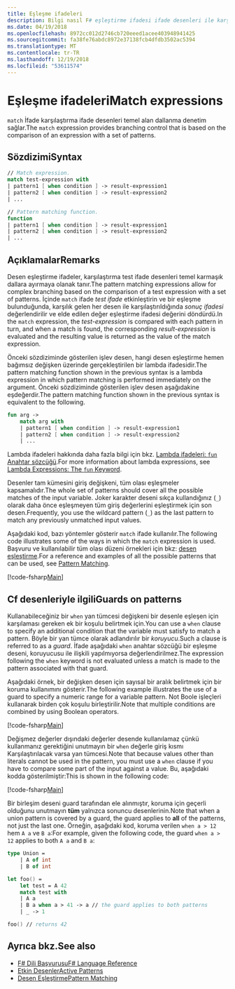 ```yaml
---
title: Eşleşme ifadeleri
description: Bilgi nasıl F# eşleştirme ifadesi ifade desenleri ile karşılaştırma temel alan dallanma denetim sağlar.
ms.date: 04/19/2018
ms.openlocfilehash: 8972cc012d2746cb720eeed1acee403948941425
ms.sourcegitcommit: fa38fe76abdc8972e37138fcb4dfdb3502ac5394
ms.translationtype: MT
ms.contentlocale: tr-TR
ms.lasthandoff: 12/19/2018
ms.locfileid: "53611574"
---
```

# <a name="match-expressions"></a><span data-ttu-id="b9d8b-103">Eşleşme ifadeleri</span><span class="sxs-lookup"><span data-stu-id="b9d8b-103">Match expressions</span></span>

<span data-ttu-id="b9d8b-104">`match` İfade karşılaştırma ifade desenleri temel alan dallanma denetim sağlar.</span><span class="sxs-lookup"><span data-stu-id="b9d8b-104">The `match` expression provides branching control that is based on the comparison of an expression with a set of patterns.</span></span>

## <a name="syntax"></a><span data-ttu-id="b9d8b-105">Sözdizimi</span><span class="sxs-lookup"><span data-stu-id="b9d8b-105">Syntax</span></span>

```fsharp
// Match expression.
match test-expression with
| pattern1 [ when condition ] -> result-expression1
| pattern2 [ when condition ] -> result-expression2
| ...

// Pattern matching function.
function
| pattern1 [ when condition ] -> result-expression1
| pattern2 [ when condition ] -> result-expression2
| ...
```

## <a name="remarks"></a><span data-ttu-id="b9d8b-106">Açıklamalar</span><span class="sxs-lookup"><span data-stu-id="b9d8b-106">Remarks</span></span>

<span data-ttu-id="b9d8b-107">Desen eşleştirme ifadeler, karşılaştırma test ifade desenleri temel karmaşık dallara ayırmaya olanak tanır.</span><span class="sxs-lookup"><span data-stu-id="b9d8b-107">The pattern matching expressions allow for complex branching based on the comparison of a test expression with a set of patterns.</span></span> <span data-ttu-id="b9d8b-108">İçinde `match` ifade *test ifade* etkinleştirin ve bir eşleşme bulunduğunda, karşılık gelen her desen ile karşılaştırıldığında *sonuç ifadesi* değerlendirilir ve elde edilen değer eşleştirme ifadesi değerini döndürdü.</span><span class="sxs-lookup"><span data-stu-id="b9d8b-108">In the `match` expression, the *test-expression* is compared with each pattern in turn, and when a match is found, the corresponding *result-expression* is evaluated and the resulting value is returned as the value of the match expression.</span></span>

<span data-ttu-id="b9d8b-109">Önceki sözdiziminde gösterilen işlev desen, hangi desen eşleştirme hemen bağımsız değişken üzerinde gerçekleştirilen bir lambda ifadesidir.</span><span class="sxs-lookup"><span data-stu-id="b9d8b-109">The pattern matching function shown in the previous syntax is a lambda expression in which pattern matching is performed immediately on the argument.</span></span> <span data-ttu-id="b9d8b-110">Önceki sözdiziminde gösterilen işlev desen aşağıdakine eşdeğerdir.</span><span class="sxs-lookup"><span data-stu-id="b9d8b-110">The pattern matching function shown in the previous syntax is equivalent to the following.</span></span>

```fsharp
fun arg ->
    match arg with
    | pattern1 [ when condition ] -> result-expression1
    | pattern2 [ when condition ] -> result-expression2
    | ...
```

<span data-ttu-id="b9d8b-111">Lambda ifadeleri hakkında daha fazla bilgi için bkz. [Lambda ifadeleri: `fun` Anahtar sözcüğü](functions/lambda-expressions-the-fun-keyword.md).</span><span class="sxs-lookup"><span data-stu-id="b9d8b-111">For more information about lambda expressions, see [Lambda Expressions: The `fun` Keyword](functions/lambda-expressions-the-fun-keyword.md).</span></span>

<span data-ttu-id="b9d8b-112">Desenler tam kümesini giriş değişkeni, tüm olası eşleşmeler kapsamalıdır.</span><span class="sxs-lookup"><span data-stu-id="b9d8b-112">The whole set of patterns should cover all the possible matches of the input variable.</span></span> <span data-ttu-id="b9d8b-113">Joker karakter deseni sıkça kullandığınız (`_`) olarak daha önce eşleşmeyen tüm giriş değerlerini eşleştirmek için son desen.</span><span class="sxs-lookup"><span data-stu-id="b9d8b-113">Frequently, you use the wildcard pattern (`_`) as the last pattern to match any previously unmatched input values.</span></span>

<span data-ttu-id="b9d8b-114">Aşağıdaki kod, bazı yöntemler gösterir `match` ifade kullanılır.</span><span class="sxs-lookup"><span data-stu-id="b9d8b-114">The following code illustrates some of the ways in which the `match` expression is used.</span></span> <span data-ttu-id="b9d8b-115">Başvuru ve kullanılabilir tüm olası düzeni örnekleri için bkz: [desen eşleştirme](pattern-matching.md).</span><span class="sxs-lookup"><span data-stu-id="b9d8b-115">For a reference and examples of all the possible patterns that can be used, see [Pattern Matching](pattern-matching.md).</span></span>

[!code-fsharp[Main](../../../samples/snippets/fsharp/lang-ref-2/snippet4601.fs)]

## <a name="guards-on-patterns"></a><span data-ttu-id="b9d8b-116">Cf desenleriyle ilgili</span><span class="sxs-lookup"><span data-stu-id="b9d8b-116">Guards on patterns</span></span>

<span data-ttu-id="b9d8b-117">Kullanabileceğiniz bir `when` yan tümcesi değişkeni bir desenle eşleşen için karşılaması gereken ek bir koşulu belirtmek için.</span><span class="sxs-lookup"><span data-stu-id="b9d8b-117">You can use a `when` clause to specify an additional condition that the variable must satisfy to match a pattern.</span></span> <span data-ttu-id="b9d8b-118">Böyle bir yan tümce olarak adlandırılır bir *koruyucu*.</span><span class="sxs-lookup"><span data-stu-id="b9d8b-118">Such a clause is referred to as a *guard*.</span></span> <span data-ttu-id="b9d8b-119">İfade aşağıdaki `when` anahtar sözcüğü bir eşleşme deseni, koruyucusu ile ilişkili yapılmıyorsa değerlendirilmez.</span><span class="sxs-lookup"><span data-stu-id="b9d8b-119">The expression following the `when` keyword is not evaluated unless a match is made to the pattern associated with that guard.</span></span>

<span data-ttu-id="b9d8b-120">Aşağıdaki örnek, bir değişken desen için sayısal bir aralık belirtmek için bir koruma kullanımını gösterir.</span><span class="sxs-lookup"><span data-stu-id="b9d8b-120">The following example illustrates the use of a guard to specify a numeric range for a variable pattern.</span></span> <span data-ttu-id="b9d8b-121">Not Boole işleçleri kullanarak birden çok koşulu birleştirilir.</span><span class="sxs-lookup"><span data-stu-id="b9d8b-121">Note that multiple conditions are combined by using Boolean operators.</span></span>

[!code-fsharp[Main](../../../samples/snippets/fsharp/lang-ref-2/snippet4602.fs)]

<span data-ttu-id="b9d8b-122">Değişmez değerler dışındaki değerler desende kullanılamaz çünkü kullanmanız gerektiğini unutmayın bir `when` değerle giriş kısmı Karşılaştırılacak varsa yan tümcesi.</span><span class="sxs-lookup"><span data-stu-id="b9d8b-122">Note that because values other than literals cannot be used in the pattern, you must use a `when` clause if you have to compare some part of the input against a value.</span></span> <span data-ttu-id="b9d8b-123">Bu, aşağıdaki kodda gösterilmiştir:</span><span class="sxs-lookup"><span data-stu-id="b9d8b-123">This is shown in the following code:</span></span>

[!code-fsharp[Main](../../../samples/snippets/fsharp/lang-ref-2/snippet4603.fs)]

<span data-ttu-id="b9d8b-124">Bir birleşim deseni guard tarafından ele alınmıştır, koruma için geçerli olduğunu unutmayın **tüm** yalnızca sonuncu desenlerinin.</span><span class="sxs-lookup"><span data-stu-id="b9d8b-124">Note that when a union pattern is covered by a guard, the guard applies to **all** of the patterns, not just the last one.</span></span> <span data-ttu-id="b9d8b-125">Örneğin, aşağıdaki kod, koruma verilen `when a > 12` hem `A a` ve `B a`:</span><span class="sxs-lookup"><span data-stu-id="b9d8b-125">For example, given the following code, the guard `when a > 12` applies to both `A a` and `B a`:</span></span>

```fsharp
type Union =
    | A of int
    | B of int

let foo() =
    let test = A 42
    match test with
    | A a
    | B a when a > 41 -> a // the guard applies to both patterns
    | _ -> 1

foo() // returns 42
```

## <a name="see-also"></a><span data-ttu-id="b9d8b-126">Ayrıca bkz.</span><span class="sxs-lookup"><span data-stu-id="b9d8b-126">See also</span></span>

- [<span data-ttu-id="b9d8b-127">F# Dili Başvurusu</span><span class="sxs-lookup"><span data-stu-id="b9d8b-127">F# Language Reference</span></span>](index.md)
- [<span data-ttu-id="b9d8b-128">Etkin Desenler</span><span class="sxs-lookup"><span data-stu-id="b9d8b-128">Active Patterns</span></span>](active-patterns.md)
- [<span data-ttu-id="b9d8b-129">Desen Eşleştirme</span><span class="sxs-lookup"><span data-stu-id="b9d8b-129">Pattern Matching</span></span>](pattern-matching.md)